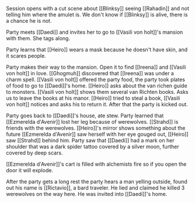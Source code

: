 Session opens with a cut scene about [[Blinksy]] seeing [[Rahadin]] and not telling him where the amulet is. We don't know if [[Blinksy]] is alive, there is a chance he is not.

Party meets [[Daedi]] and invites her to go to [[Vasili von holt]]'s mansion with them. She tags along. 

Party learns that [[Heiro]] wears a mask because he doesn't have skin, and it scares people.

Party makes their way to the mansion. Open it to find [[Ireena]] and [[Vasili von holt]] in love. [[Ghogmuh]] discovered that [[Ireena]] was under a charm spell. [[Vasili von holt]] offered the party food, the party took plates of food to go to [[Daedi]]'s home. [[Heiro]] asks about the van richen guide to monsters. [[Vasili von holt]] shows them several van Richten books. Asks us to leave the books at his manor. [[Heiro]] tried to steal a book, [[Vasili von holt]] notices and asks his to return it. After that the party is kicked out.

Party goes back to [[Daedi]]'s house, ate stew. Party learned that [[Ezmerelda d'Avenir]] lost her leg because of werewolves. [[Strahd]] is friends with the werewolves. [[Heiro]]'s mirror shows something about the future [[Ezmerelda d'Avenir]] saw herself with her eye gouged out, [[Heiro]] saw [[Strahd]] behind him. Party saw that [[Daedi]] had a mark on her shoulder that was a dark spider tattoo covered by a silver moon, further covered by deep scars.

[[Ezmerelda d'Avenir]]'s cart is filled with alchemists fire so if you open the door it will explode.

After the party gets a long rest the party hears a man yelling outside, found out his name is [[Rictavio]], a bard traveler. He lied and claimed he killed 3 werewolves on the way here. He was invited into [[Daedi]]'s home. 